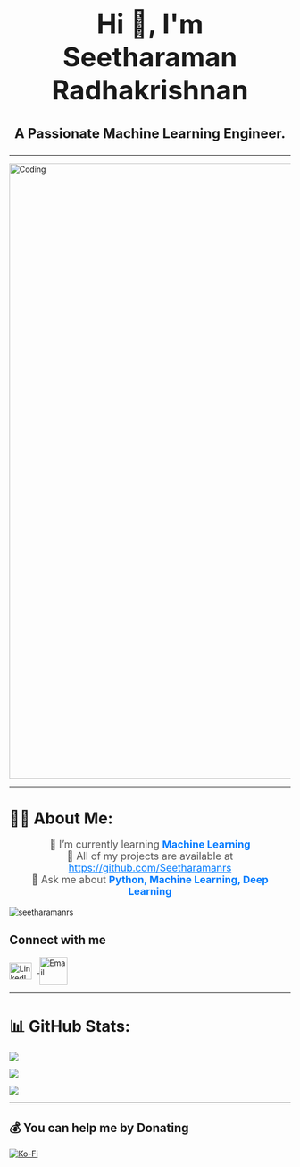 
<h1 align="center" style="font-size: 48px;">Hi 👋, I'm Seetharaman Radhakrishnan</h1>
<h3 align="center" style="font-size: 24px;">A Passionate Machine Learning Engineer.</h3>

<hr/>
<img align="center" alt="Coding" width="1100" src="https://i.pinimg.com/originals/b1/5b/d5/b15bd596014d9d9310e59b07b85da550.gif">
<hr/>

# 👨‍💻 About Me:

<ul style="list-style-type: none; padding: 0; text-align: center; font-size: 18px; color: #555;">
  <li>🚀 I’m currently learning <strong style="color: #007bff;">Machine Learning</strong></li>
  <li>🔗 All of my projects are available at <a href="projects" style="color: #007bff;">https://github.com/Seetharamanrs</a></li>
  <li>🤔 Ask me about <strong style="color: #007bff;">Python, Machine Learning, Deep Learning</strong></li>
</ul>

<p align="left"> <img src="https://komarev.com/ghpvc/?username=seetharamanrs&label=Profile%20views&color=0e75b6&style=flat" alt="seetharamanrs" /> </p>


## Connect with me

<p align="left">
  <a href="https://linkedin.com/in/seetharaman-r" target="blank">
    <img align="center" src="https://raw.githubusercontent.com/rahuldkjain/github-profile-readme-generator/master/src/images/icons/Social/linked-in-alt.svg" alt="LinkedIn" height="30" width="40" style="margin-right: 10px;" />
  </a>
  <a href="mailto:seetharaman2632001@gmail.com" target="blank">
    <img align="center" src="https://purepng.com/public/uploads/large/purepng.com-mail-iconsymbolsiconsapple-iosiosios-8-iconsios-8-721522596075clftr.png" alt="Email" height="50" width="50" />
  </a>
</p>
<hr/>

# 📊 GitHub Stats:

 ![](https://github-readme-stats.vercel.app/api?username=seetharamanrs&theme=dark&hide_border=false&include_all_commits=false&count_private=false)<br/>


  ![](https://github-readme-streak-stats.herokuapp.com/?user=seetharamanrs&theme=neon&hide_border=true)



  ![](https://github-readme-stats.vercel.app/api/top-langs/?username=seetharamanrs&theme=neon&hide_border=true&include_all_commits=true&count_private=true&layout=compact)
<hr/>


  ## 💰 You can help me by Donating
  [![Ko-Fi](https://img.shields.io/badge/Ko--fi-F16061?style=for-the-badge&logo=ko-fi&logoColor=white)](https://ko-fi.com/https://ko-fi.com/seetharamanr) 
